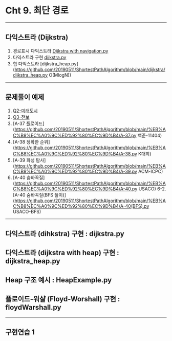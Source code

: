 # Cht 9. 최단 경로 
---
## 다익스트라 (Dijkstra)
1. 경로표시 다익스트라 [Dijkstra with navigation.py](https://github.com/20190511/ShortestPathAlgorithm/blob/main/dijkstra/dijkstra%20with%20navigation.py)
2. 다익스트라 구현 [dijkstra.py](https://github.com/20190511/ShortestPathAlgorithm/blob/main/dijkstra/dijkstra.py)
3. 힙 다익스트라 [dijkstra_heap.py](https://github.com/20190511/ShortestPathAlgorithm/blob/main/dijkstra/dijkstra_heap.py O(MlogN))
---
## 문제풀이 예제
1. [Q2-미래도시](https://github.com/20190511/ShortestPathAlgorithm/blob/main/%EB%AC%B8%EC%A0%9C%ED%92%80%EC%9D%B4/Q2-%EB%AF%B8%EB%9E%98%EB%8F%84%EC%8B%9C.py)
2. [Q3-전보](https://github.com/20190511/ShortestPathAlgorithm/blob/main/%EB%AC%B8%EC%A0%9C%ED%92%80%EC%9D%B4/Q3-%EC%A0%84%EB%B3%B4.py)
3. [A-37 플로이드](https://github.com/20190511/ShortestPathAlgorithm/blob/main/%EB%AC%B8%EC%A0%9C%ED%92%80%EC%9D%B4/A-37.py 백준-11404)
4. [A-38 정확한 순위](https://github.com/20190511/ShortestPathAlgorithm/blob/main/%EB%AC%B8%EC%A0%9C%ED%92%80%EC%9D%B4/A-38.py K대회)
5. [A-39 화성 탐사](https://github.com/20190511/ShortestPathAlgorithm/blob/main/%EB%AC%B8%EC%A0%9C%ED%92%80%EC%9D%B4/A-39.py ACM-ICPC)
6. [A-40 숨바꼭질](https://github.com/20190511/ShortestPathAlgorithm/blob/main/%EB%AC%B8%EC%A0%9C%ED%92%80%EC%9D%B4/A-40.py USACO)
6-2. [A-40 숨바꼭질(BFS 풀이)](https://github.com/20190511/ShortestPathAlgorithm/blob/main/%EB%AC%B8%EC%A0%9C%ED%92%80%EC%9D%B4/A-40(BFS).py USACO-BFS)
---

## 다익스트라 (dihkstra) 구현 : dijkstra.py
## 다익스트라 (dijkstra with heap) 구현 : dijkstra_heap.py
## Heap 구조 예시 : HeapExample.py
## 플로이드-워샬 (Floyd-Worshall) 구현 : floydWarshall.py
---
## 구현연습 1
